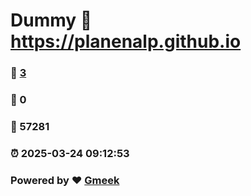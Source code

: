 # Dummy :link: https://planenalp.github.io 
### :page_facing_up: [3](https://planenalp.github.io/tag.html) 
### :speech_balloon: 0 
### :hibiscus: 57281 
### :alarm_clock: 2025-03-24 09:12:53 
### Powered by :heart: [Gmeek](https://github.com/Meekdai/Gmeek)
